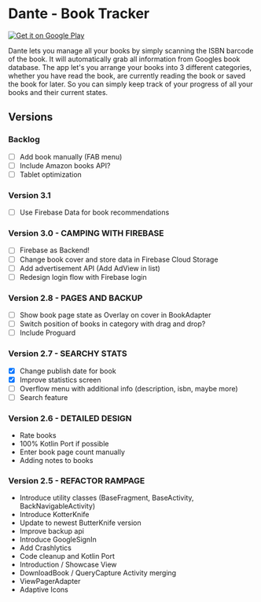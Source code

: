 # Dante - Book Tracker

<a href='https://play.google.com/store/apps/details?id=at.shockbytes.dante&pcampaignid=MKT-Other-global-all-co-prtnr-py-PartBadge-Mar2515-1'><img alt='Get it on Google Play' src='https://play.google.com/intl/en_us/badges/images/generic/en_badge_web_generic.png' /></a>

Dante lets you manage all your books by simply scanning the ISBN barcode of the book. 
It will automatically grab all information from Googles book database. 
The app let's you arrange your books into 3 different categories, whether you 
have read the book, are currently reading the book or saved the book for later. So you 
can simply keep track of your progress of all your books and their current states.

## Versions

### Backlog
- [ ] Add book manually (FAB menu)
- [ ] Include Amazon books API?
- [ ] Tablet optimization

### Version 3.1
- [ ] Use Firebase Data for book recommendations

### Version 3.0 - CAMPING WITH FIREBASE
- [ ] Firebase as Backend!
- [ ] Change book cover and store data in Firebase Cloud Storage
- [ ] Add advertisement API (Add AdView in list)
- [ ] Redesign login flow with Firebase login

### Version 2.8 - PAGES AND BACKUP
- [ ] Show book page state as Overlay on cover in BookAdapter
- [ ] Switch position of books in category with drag and drop?
- [ ] Include Proguard

### Version 2.7 - SEARCHY STATS
- [x] Change publish date for book
- [x] Improve statistics screen
- [ ] Overflow menu with additional info (description, isbn, maybe more)
- [ ] Search feature

### Version 2.6 - DETAILED DESIGN
* Rate books 
* 100% Kotlin Port if possible
* Enter book page count manually 
* Adding notes to books

### Version 2.5 - REFACTOR RAMPAGE

* Introduce utility classes (BaseFragment, BaseActivity, BackNavigableActivity)
* Introduce KotterKnife
* Update to newest ButterKnife version
* Improve backup api
* Introduce GoogleSignIn
* Add Crashlytics
* Code cleanup and Kotlin Port
* Introduction / Showcase View
* DownloadBook / QueryCapture Activity merging 
* ViewPagerAdapter
* Adaptive Icons

